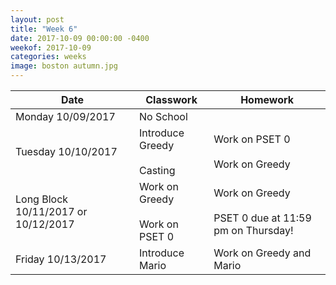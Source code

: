 ```yaml
---
layout: post
title: "Week 6"
date: 2017-10-09 00:00:00 -0400
weekof: 2017-10-09
categories: weeks
image: boston autumn.jpg
---
```


|Date                        |Classwork|Homework|
|----------------------------|---------|--------|
|Monday 10/09/2017           | No School |   |
|Tuesday 10/10/2017          | Introduce Greedy <br><br> Casting | Work on PSET 0 <br><br> Work on Greedy |
| Long Block 10/11/2017 or 10/12/2017 | Work on Greedy <br><br> Work on PSET 0 | Work on Greedy <br><br> PSET 0 due at 11:59 pm on Thursday!|
|Friday 10/13/2017           | Introduce Mario | Work on Greedy and Mario |
